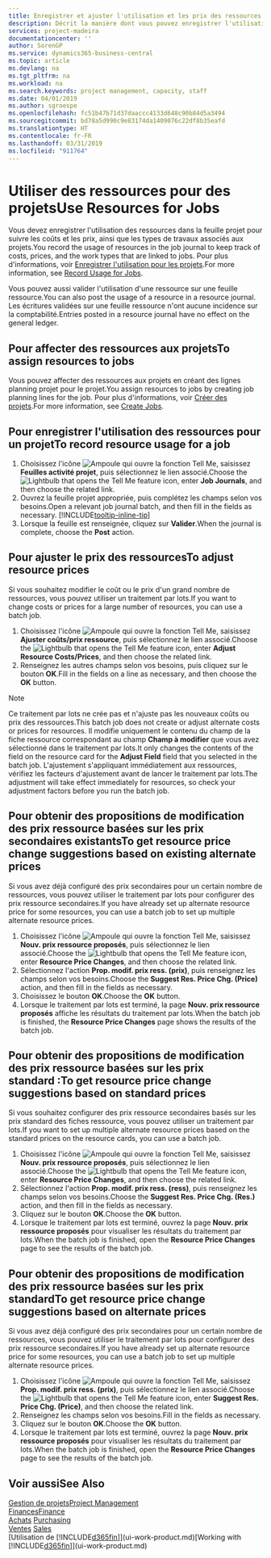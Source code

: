 ```yaml
---
title: Enregistrer et ajuster l'utilisation et les prix des ressources| Microsoft Docs
description: Décrit la manière dont vous pouvez enregistrer l'utilisation ou la consommation ressource associée à un projet, de garder la trace et de gérer les coûts, les prix, ainsi que les types de travaux.
services: project-madeira
documentationcenter: ''
author: SorenGP
ms.service: dynamics365-business-central
ms.topic: article
ms.devlang: na
ms.tgt_pltfrm: na
ms.workload: na
ms.search.keywords: project management, capacity, staff
ms.date: 04/01/2019
ms.author: sgroespe
ms.openlocfilehash: fc51b47b71d37daaccc4133d648c90b84d5a3494
ms.sourcegitcommit: bd78a5d990c9e83174da1409076c22df8b35eafd
ms.translationtype: HT
ms.contentlocale: fr-FR
ms.lasthandoff: 03/31/2019
ms.locfileid: "911764"
---
```

# <a name="use-resources-for-jobs"></a><span data-ttu-id="4f44d-103">Utiliser des ressources pour des projets</span><span class="sxs-lookup"><span data-stu-id="4f44d-103">Use Resources for Jobs</span></span>
<span data-ttu-id="4f44d-104">Vous devez enregistrer l'utilisation des ressources dans la feuille projet pour suivre les coûts et les prix, ainsi que les types de travaux associés aux projets.</span><span class="sxs-lookup"><span data-stu-id="4f44d-104">You record the usage of resources in the job journal to keep track of costs, prices, and the work types that are linked to jobs.</span></span> <span data-ttu-id="4f44d-105">Pour plus d'informations, voir [Enregistrer l'utilisation pour les projets](projects-how-record-job-usage.md).</span><span class="sxs-lookup"><span data-stu-id="4f44d-105">For more information, see [Record Usage for Jobs](projects-how-record-job-usage.md).</span></span>

<span data-ttu-id="4f44d-106">Vous pouvez aussi valider l'utilisation d'une ressource sur une feuille ressource.</span><span class="sxs-lookup"><span data-stu-id="4f44d-106">You can also post the usage of a resource in a resource journal.</span></span> <span data-ttu-id="4f44d-107">Les écritures validées sur une feuille ressource n'ont aucune incidence sur la comptabilité.</span><span class="sxs-lookup"><span data-stu-id="4f44d-107">Entries posted in a resource journal have no effect on the general ledger.</span></span>

## <a name="to-assign-resources-to-jobs"></a><span data-ttu-id="4f44d-108">Pour affecter des ressources aux projets</span><span class="sxs-lookup"><span data-stu-id="4f44d-108">To assign resources to jobs</span></span>
<span data-ttu-id="4f44d-109">Vous pouvez affecter des ressources aux projets en créant des lignes planning projet pour le projet.</span><span class="sxs-lookup"><span data-stu-id="4f44d-109">You assign resources to jobs by creating job planning lines for the job.</span></span> <span data-ttu-id="4f44d-110">Pour plus d'informations, voir [Créer des projets](projects-how-create-jobs.md).</span><span class="sxs-lookup"><span data-stu-id="4f44d-110">For more information, see [Create Jobs](projects-how-create-jobs.md).</span></span>

## <a name="to-record-resource-usage-for-a-job"></a><span data-ttu-id="4f44d-111">Pour enregistrer l'utilisation des ressources pour un projet</span><span class="sxs-lookup"><span data-stu-id="4f44d-111">To record resource usage for a job</span></span>
1. <span data-ttu-id="4f44d-112">Choisissez l'icône ![Ampoule qui ouvre la fonction Tell Me](media/ui-search/search_small.png "Dites-moi ce que vous voulez faire"), saisissez **Feuilles activité projet**, puis sélectionnez le lien associé.</span><span class="sxs-lookup"><span data-stu-id="4f44d-112">Choose the ![Lightbulb that opens the Tell Me feature](media/ui-search/search_small.png "Tell me what you want to do") icon, enter **Job Journals**, and then choose the related link.</span></span>
2. <span data-ttu-id="4f44d-113">Ouvrez la feuille projet appropriée, puis complétez les champs selon vos besoins.</span><span class="sxs-lookup"><span data-stu-id="4f44d-113">Open a relevant job journal batch, and then fill in the fields as necessary.</span></span> [!INCLUDE[tooltip-inline-tip](includes/tooltip-inline-tip_md.md)]
3. <span data-ttu-id="4f44d-114">Lorsque la feuille est renseignée, cliquez sur **Valider**.</span><span class="sxs-lookup"><span data-stu-id="4f44d-114">When the journal is complete, choose the **Post** action.</span></span>

## <a name="to-adjust-resource-prices"></a><span data-ttu-id="4f44d-115">Pour ajuster le prix des ressources</span><span class="sxs-lookup"><span data-stu-id="4f44d-115">To adjust resource prices</span></span>
<span data-ttu-id="4f44d-116">Si vous souhaitez modifier le coût ou le prix d'un grand nombre de ressources, vous pouvez utiliser un traitement par lots.</span><span class="sxs-lookup"><span data-stu-id="4f44d-116">If you want to change costs or prices for a large number of resources, you can use a batch job.</span></span>  

1. <span data-ttu-id="4f44d-117">Choisissez l'icône ![Ampoule qui ouvre la fonction Tell Me](media/ui-search/search_small.png "Dites-moi ce que vous voulez faire"), saisissez **Ajuster coûts/prix ressource**, puis sélectionnez le lien associé.</span><span class="sxs-lookup"><span data-stu-id="4f44d-117">Choose the ![Lightbulb that opens the Tell Me feature](media/ui-search/search_small.png "Tell me what you want to do") icon, enter **Adjust Resource Costs/Prices**, and then choose the related link.</span></span>
2. <span data-ttu-id="4f44d-118">Renseignez les autres champs selon vos besoins, puis cliquez sur le bouton **OK**.</span><span class="sxs-lookup"><span data-stu-id="4f44d-118">Fill in the fields on a line as necessary, and then choose the **OK** button.</span></span>

> [!NOTE]  
>   <span data-ttu-id="4f44d-119">Ce traitement par lots ne crée pas et n'ajuste pas les nouveaux coûts ou prix des ressources.</span><span class="sxs-lookup"><span data-stu-id="4f44d-119">This batch job does not create or adjust alternate costs or prices for resources.</span></span> <span data-ttu-id="4f44d-120">Il modifie uniquement le contenu du champ de la fiche ressource correspondant au champ **Champ à modifier** que vous avez sélectionné dans le traitement par lots.</span><span class="sxs-lookup"><span data-stu-id="4f44d-120">It only changes the contents of the field on the resource card for the **Adjust Field** field that you selected in the batch job.</span></span> <span data-ttu-id="4f44d-121">L'ajustement s'appliquant immédiatement aux ressources, vérifiez les facteurs d'ajustement avant de lancer le traitement par lots.</span><span class="sxs-lookup"><span data-stu-id="4f44d-121">The adjustment will take effect immediately for resources, so check your adjustment factors before you run the batch job.</span></span>

## <a name="to-get-resource-price-change-suggestions-based-on-existing-alternate-prices"></a><span data-ttu-id="4f44d-122">Pour obtenir des propositions de modification des prix ressource basées sur les prix secondaires existants</span><span class="sxs-lookup"><span data-stu-id="4f44d-122">To get resource price change suggestions based on existing alternate prices</span></span>
<span data-ttu-id="4f44d-123">Si vous avez déjà configuré des prix secondaires pour un certain nombre de ressources, vous pouvez utiliser le traitement par lots pour configurer des prix ressource secondaires.</span><span class="sxs-lookup"><span data-stu-id="4f44d-123">If you have already set up alternate resource price for some resources, you can use a batch job to set up multiple alternate resource prices.</span></span>

1. <span data-ttu-id="4f44d-124">Choisissez l'icône ![Ampoule qui ouvre la fonction Tell Me](media/ui-search/search_small.png "Dites-moi ce que vous voulez faire"), saisissez **Nouv. prix ressource proposés**, puis sélectionnez le lien associé.</span><span class="sxs-lookup"><span data-stu-id="4f44d-124">Choose the ![Lightbulb that opens the Tell Me feature](media/ui-search/search_small.png "Tell me what you want to do") icon, enter **Resource Price Changes**, and then choose the related link.</span></span>
2. <span data-ttu-id="4f44d-125">Sélectionnez l'action **Prop. modif. prix ress. (prix)**, puis renseignez les champs selon vos besoins.</span><span class="sxs-lookup"><span data-stu-id="4f44d-125">Choose the **Suggest Res. Price Chg. (Price)** action, and then fill in the fields as necessary.</span></span>
3. <span data-ttu-id="4f44d-126">Choisissez le bouton **OK**.</span><span class="sxs-lookup"><span data-stu-id="4f44d-126">Choose the **OK** button.</span></span>  
4. <span data-ttu-id="4f44d-127">Lorsque le traitement par lots est terminé, la page **Nouv. prix ressource proposés** affiche les résultats du traitement par lots.</span><span class="sxs-lookup"><span data-stu-id="4f44d-127">When the batch job is finished, the **Resource Price Changes** page shows the results of the batch job.</span></span>

## <a name="to-get-resource-price-change-suggestions-based-on-standard-prices"></a><span data-ttu-id="4f44d-128">Pour obtenir des propositions de modification des prix ressource basées sur les prix standard :</span><span class="sxs-lookup"><span data-stu-id="4f44d-128">To get resource price change suggestions based on standard prices</span></span>
<span data-ttu-id="4f44d-129">Si vous souhaitez configurer des prix ressource secondaires basés sur les prix standard des fiches ressource, vous pouvez utiliser un traitement par lots.</span><span class="sxs-lookup"><span data-stu-id="4f44d-129">If you want to set up multiple alternate resource prices based on the standard prices on the resource cards, you can use a batch job.</span></span>  

1. <span data-ttu-id="4f44d-130">Choisissez l'icône ![Ampoule qui ouvre la fonction Tell Me](media/ui-search/search_small.png "Dites-moi ce que vous voulez faire"), saisissez **Nouv. prix ressource proposés**, puis sélectionnez le lien associé.</span><span class="sxs-lookup"><span data-stu-id="4f44d-130">Choose the ![Lightbulb that opens the Tell Me feature](media/ui-search/search_small.png "Tell me what you want to do") icon, enter **Resource Price Changes**, and then choose the related link.</span></span>
2. <span data-ttu-id="4f44d-131">Sélectionnez l'action **Prop. modif. prix ress. (ress)**, puis renseignez les champs selon vos besoins.</span><span class="sxs-lookup"><span data-stu-id="4f44d-131">Choose the **Suggest Res. Price Chg. (Res.)** action, and then fill in the fields as necessary.</span></span>  
3. <span data-ttu-id="4f44d-132">Cliquez sur le bouton **OK**.</span><span class="sxs-lookup"><span data-stu-id="4f44d-132">Choose the **OK** button.</span></span>  
4. <span data-ttu-id="4f44d-133">Lorsque le traitement par lots est terminé, ouvrez la page **Nouv. prix ressource proposés** pour visualiser les résultats du traitement par lots.</span><span class="sxs-lookup"><span data-stu-id="4f44d-133">When the batch job is finished, open the **Resource Price Changes** page to see the results of the batch job.</span></span>

## <a name="to-get-resource-price-change-suggestions-based-on-alternate-prices"></a><span data-ttu-id="4f44d-134">Pour obtenir des propositions de modification des prix ressource basées sur les prix standard</span><span class="sxs-lookup"><span data-stu-id="4f44d-134">To get resource price change suggestions based on alternate prices</span></span>
<span data-ttu-id="4f44d-135">Si vous avez déjà configuré des prix secondaires pour un certain nombre de ressources, vous pouvez utiliser le traitement par lots pour configurer des prix ressource secondaires.</span><span class="sxs-lookup"><span data-stu-id="4f44d-135">If you have already set up alternate resource price for some resources, you can use a batch job to set up multiple alternate resource prices.</span></span>

1. <span data-ttu-id="4f44d-136">Choisissez l'icône ![Ampoule qui ouvre la fonction Tell Me](media/ui-search/search_small.png "Dites-moi ce que vous voulez faire"), saisissez **Prop. modif. prix ress. (prix)**, puis sélectionnez le lien associé.</span><span class="sxs-lookup"><span data-stu-id="4f44d-136">Choose the ![Lightbulb that opens the Tell Me feature](media/ui-search/search_small.png "Tell me what you want to do") icon, enter **Suggest Res. Price Chg. (Price)**, and then choose the related link.</span></span>  
2. <span data-ttu-id="4f44d-137">Renseignez les champs selon vos besoins.</span><span class="sxs-lookup"><span data-stu-id="4f44d-137">Fill in the fields as necessary.</span></span>
3. <span data-ttu-id="4f44d-138">Cliquez sur le bouton **OK**.</span><span class="sxs-lookup"><span data-stu-id="4f44d-138">Choose the **OK** button.</span></span>  
4. <span data-ttu-id="4f44d-139">Lorsque le traitement par lots est terminé, ouvrez la page **Nouv. prix ressource proposés** pour visualiser les résultats du traitement par lots.</span><span class="sxs-lookup"><span data-stu-id="4f44d-139">When the batch job is finished, open the **Resource Price Changes** page to see the results of the batch job.</span></span>

## <a name="see-also"></a><span data-ttu-id="4f44d-140">Voir aussi</span><span class="sxs-lookup"><span data-stu-id="4f44d-140">See Also</span></span>
[<span data-ttu-id="4f44d-141">Gestion de projets</span><span class="sxs-lookup"><span data-stu-id="4f44d-141">Project Management</span></span>](projects-manage-projects.md)  
[<span data-ttu-id="4f44d-142">Finances</span><span class="sxs-lookup"><span data-stu-id="4f44d-142">Finance</span></span>](finance.md)  
<span data-ttu-id="4f44d-143">[Achats](purchasing-manage-purchasing.md)       </span><span class="sxs-lookup"><span data-stu-id="4f44d-143">[Purchasing](purchasing-manage-purchasing.md)       </span></span>  
<span data-ttu-id="4f44d-144">[Ventes](sales-manage-sales.md)   </span><span class="sxs-lookup"><span data-stu-id="4f44d-144">[Sales](sales-manage-sales.md)   </span></span>  
<span data-ttu-id="4f44d-145">[Utilisation de [!INCLUDE[d365fin](includes/d365fin_md.md)]](ui-work-product.md)</span><span class="sxs-lookup"><span data-stu-id="4f44d-145">[Working with [!INCLUDE[d365fin](includes/d365fin_md.md)]](ui-work-product.md)</span></span>  
